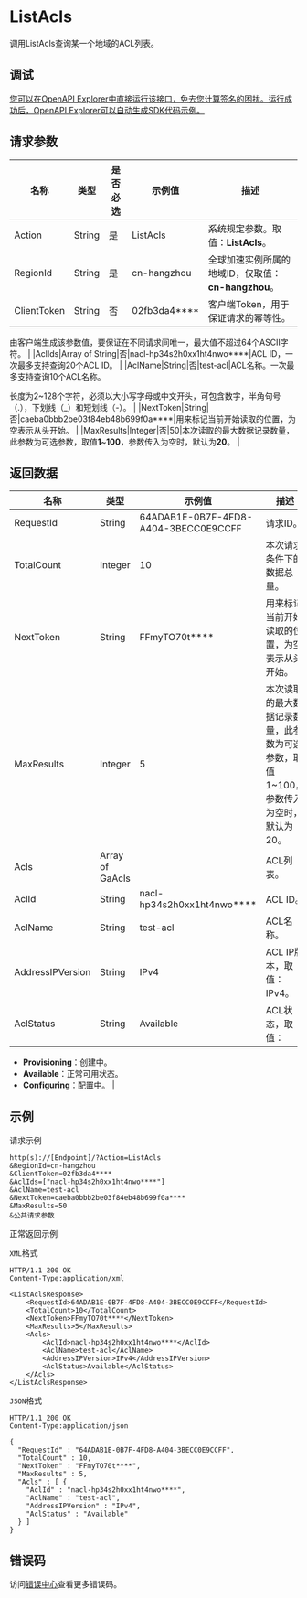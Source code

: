 # ListAcls

调用ListAcls查询某一个地域的ACL列表。

## 调试

[您可以在OpenAPI Explorer中直接运行该接口，免去您计算签名的困扰。运行成功后，OpenAPI Explorer可以自动生成SDK代码示例。](https://api.aliyun.com/#product=Ga&api=ListAcls&type=RPC&version=2019-11-20)

## 请求参数

|名称|类型|是否必选|示例值|描述|
|--|--|----|---|--|
|Action|String|是|ListAcls|系统规定参数。取值：**ListAcls**。 |
|RegionId|String|是|cn-hangzhou|全球加速实例所属的地域ID，仅取值：**cn-hangzhou**。 |
|ClientToken|String|否|02fb3da4\*\*\*\*|客户端Token，用于保证请求的幂等性。

 由客户端生成该参数值，要保证在不同请求间唯一，最大值不超过64个ASCII字符。 |
|AclIds|Array of String|否|nacl-hp34s2h0xx1ht4nwo\*\*\*\*|ACL ID，一次最多支持查询20个ACL ID。 |
|AclName|String|否|test-acl|ACL名称。一次最多支持查询10个ACL名称。

 长度为2~128个字符，必须以大小写字母或中文开头，可包含数字，半角句号（.），下划线（\_）和短划线（-）。 |
|NextToken|String|否|caeba0bbb2be03f84eb48b699f0a\*\*\*\*|用来标记当前开始读取的位置，为空表示从头开始。 |
|MaxResults|Integer|否|50|本次读取的最大数据记录数量，此参数为可选参数，取值**1**~**100**，参数传入为空时，默认为**20**。 |

## 返回数据

|名称|类型|示例值|描述|
|--|--|---|--|
|RequestId|String|64ADAB1E-0B7F-4FD8-A404-3BECC0E9CCFF|请求ID。 |
|TotalCount|Integer|10|本次请求条件下的数据总量。 |
|NextToken|String|FFmyTO70t\*\*\*\*|用来标记当前开始读取的位置，为空表示从头开始。 |
|MaxResults|Integer|5|本次读取的最大数据记录数量，此参数为可选参数，取值1~100，参数传入为空时，默认为20。 |
|Acls|Array of GaAcls| |ACL列表。 |
|AclId|String|nacl-hp34s2h0xx1ht4nwo\*\*\*\*|ACL ID。 |
|AclName|String|test-acl|ACL名称。 |
|AddressIPVersion|String|IPv4|ACL IP版本，取值：IPv4。 |
|AclStatus|String|Available|ACL状态，取值：

 -   **Provisioning**：创建中。
-   **Available**：正常可用状态。
-   **Configuring**：配置中。 |

## 示例

请求示例

```
http(s)://[Endpoint]/?Action=ListAcls
&RegionId=cn-hangzhou
&ClientToken=02fb3da4****
&AclIds=["nacl-hp34s2h0xx1ht4nwo****"]
&AclName=test-acl
&NextToken=caeba0bbb2be03f84eb48b699f0a****
&MaxResults=50
&公共请求参数
```

正常返回示例

`XML`格式

```
HTTP/1.1 200 OK
Content-Type:application/xml

<ListAclsResponse>
    <RequestId>64ADAB1E-0B7F-4FD8-A404-3BECC0E9CCFF</RequestId>
    <TotalCount>10</TotalCount>
    <NextToken>FFmyTO70t****</NextToken>
    <MaxResults>5</MaxResults>
    <Acls>
        <AclId>nacl-hp34s2h0xx1ht4nwo****</AclId>
        <AclName>test-acl</AclName>
        <AddressIPVersion>IPv4</AddressIPVersion>
        <AclStatus>Available</AclStatus>
    </Acls>
</ListAclsResponse>
```

`JSON`格式

```
HTTP/1.1 200 OK
Content-Type:application/json

{
  "RequestId" : "64ADAB1E-0B7F-4FD8-A404-3BECC0E9CCFF",
  "TotalCount" : 10,
  "NextToken" : "FFmyTO70t****",
  "MaxResults" : 5,
  "Acls" : [ {
    "AclId" : "nacl-hp34s2h0xx1ht4nwo****",
    "AclName" : "test-acl",
    "AddressIPVersion" : "IPv4",
    "AclStatus" : "Available"
  } ]
}
```

## 错误码

访问[错误中心](https://error-center.aliyun.com/status/product/Ga)查看更多错误码。

